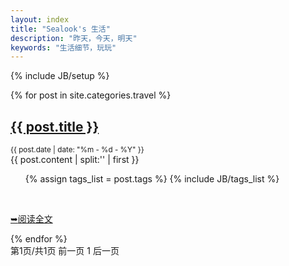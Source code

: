 ```yaml
---
layout: index
title: "Sealook's 生活"
description: "昨天，今天，明天"
keywords: "生活细节，玩玩"
---
```

{% include JB/setup %}

<div id="content">
    <article idd="post_list">
      {% for post in site.categories.travel %}
	        <section class="post">
		          <h2><a href="{{ BASE_PATH }}{{ post.url }}" class="title">{{ post.title }}</a></h2>
		          <small class="meta">{{ post.date | date: "%m - %d - %Y" }}</small>
		        <div class="content">
		        	 {{ post.content | split:'<!--break-->' | first }}
		        </div>
		    	<!-- 标签 -->
		        <ul class="tag_box inline">
		      		{% assign tags_list = post.tags %}
		      		{% include JB/tags_list %}
		      	</ul>
		      	<br/>
		      	<!-- readmore按钮 -->
		        <p class="preadmore"><a href="{{ BASE_PATH }}{{ post.url }}" alt="Read More" class="readmore"><span>&#10149;</span>阅读全文</a></p>
        	</section>
      {% endfor %}
    </article>
</div>

<!--分页器-->
<div id="pagination">
  第1页/共1页 前一页 1 后一页
</div>


<script type="text/javascript">
	showCurrentItem(document.getElementById("menu-item-life"));
</script>